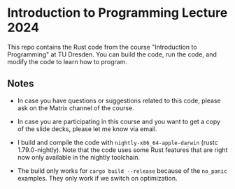 # Introduction to Programming Lecture 2024

This repo contains the Rust code from the course "Introduction to Programming" at TU Dresden.
You can build the code, run the code, and modify the code to learn how to program.


## Notes

- In case you have questions or suggestions related to this code, please ask on the Matrix channel of the course.

- In case you are participating in this course and you want to get a copy of the slide decks, please let me know via email.

- I build and compile the code with `nightly-x86_64-apple-darwin` (rustc 1.79.0-nightly). Note that the code uses some Rust features that are right now only available in the nightly toolchain.

- The build only works for `cargo build --release` because of the `no_panic` examples. They only work if we switch on optimization.